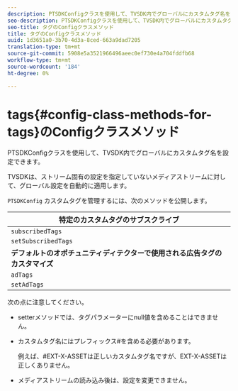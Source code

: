 ```yaml
---
description: PTSDKConfigクラスを使用して、TVSDK内でグローバルにカスタムタグ名を設定できます。
seo-description: PTSDKConfigクラスを使用して、TVSDK内でグローバルにカスタムタグ名を設定できます。
seo-title: タグのConfigクラスメソッド
title: タグのConfigクラスメソッド
uuid: 1d3651a0-3b70-4d3a-8ced-663a9dad7205
translation-type: tm+mt
source-git-commit: 5908e5a3521966496aeec0ef730e4a704fddfb68
workflow-type: tm+mt
source-wordcount: '184'
ht-degree: 0%

---
```



# tags{#config-class-methods-for-tags}のConfigクラスメソッド

PTSDKConfigクラスを使用して、TVSDK内でグローバルにカスタムタグ名を設定できます。

TVSDKは、ストリーム固有の設定を指定していないメディアストリームに対して、グローバル設定を自動的に適用します。

`PTSDKConfig` カスタムタグを管理するには、次のメソッドを公開します。

| **特定のカスタムタグのサブスクライブ** |
|---|
| `subscribedTags` | サブスクライブされたタグの現在のリストを取得します。 |
| `setSubscribedTags` | アプリケーションに公開されるサブスクライブ済みタグのリストを設定します。 |
| **デフォルトのオポチュニティディテクターで使用される広告タグのカスタマイズ** |
| `adTags` | 広告タグの現在のリストを取得します。 |
| `setAdTags` | デフォルトのオポチュニティジェネレーターが使用する広告タグのリストを設定します。 |

次の点に注意してください。

* setterメソッドでは、タグパラメーターにnull値を含めることはできません。
* カスタムタグ名にはプレフィックス#を含める必要があります。

   例えば、#EXT-X-ASSETは正しいカスタムタグ名ですが、EXT-X-ASSETは正しくありません。
* メディアストリームの読み込み後は、設定を変更できません。

